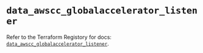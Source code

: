 # `data_awscc_globalaccelerator_listener`

Refer to the Terraform Registory for docs: [`data_awscc_globalaccelerator_listener`](https://registry.terraform.io/providers/hashicorp/awscc/0.70.0/docs/data-sources/globalaccelerator_listener).
